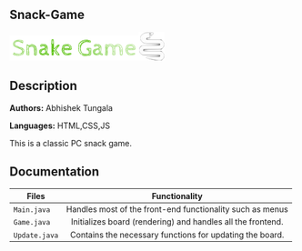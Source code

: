## Snack-Game
![alt text](https://raw.githubusercontent.com/oikobill/Snake-game/master/buttons/logo.png "Snake Game")![alt text](https://raw.githubusercontent.com/oikobill/Snake-game/master/buttons/app_icon.png "Snake Game")


Description
---------
**Authors:** Abhishek Tungala


**Languages:** HTML,CSS,JS

This is a classic PC snack game.




Documentation
------------


| Files        | Functionality        
| ------------- |:-------------:| 
| `Main.java`      | Handles most of the front-end functionality such as menus | 
|  `Game.java`    | Initializes board (rendering) and handles all the frontend.| 
| `Update.java` |Contains  the necessary functions for updating the board.|
